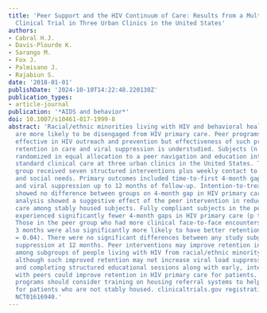 ```yaml
---
title: 'Peer Support and the HIV Continuum of Care: Results from a Multi-Site Randomized
  Clinical Trial in Three Urban Clinics in the United States'
authors:
- Cabral H.J.
- Davis-Plourde K.
- Sarango M.
- Fox J.
- Palmisano J.
- Rajabiun S.
date: '2018-01-01'
publishDate: '2024-10-10T14:22:48.220130Z'
publication_types:
- article-journal
publication: '*AIDS and behavior*'
doi: 10.1007/s10461-017-1999-8
abstract: 'Racial/ethnic minorities living with HIV and behavioral health co-morbidities
  are more likely to be disengaged from HIV primary care. Peer programs have been
  effective in HIV outreach and prevention but effectiveness of such programs for
  retention in care and viral suppression is understudied. Subjects (n = 348) were
  randomized in equal allocation to a peer navigation and education intervention versus
  standard clinical care at three urban clinics in the United States. The intervention
  group received seven structured interventions plus weekly contact to address medical
  and social needs. Primary outcomes included time-to-first 4-month gap in HIV care
  and viral suppression up to 12 months of follow-up. Intention-to-treat analysis
  showed no difference between groups on 4-month gap in HIV primary care, but subgroup
  analysis showed a suggestive effect of the peer intervention in reducing gaps in
  care among stably housed subjects. Fully compliant subjects in the peer intervention
  experienced significantly fewer 4-month gaps in HIV primary care (p textless 0.0001).
  Those in the peer group who had more clinical face-to-face encounters in the first
  3 months were also significantly more likely to have better retention in care (p
  = 0.04). There were no significant differences between any study subgroups in viral
  suppression at 12 months. Peer interventions may improve retention in primary care
  among subgroups of people living with HIV from racial/ethnic minority communities,
  although such improved retention may not increase viral load suppression. Attending
  and completing structured educational sessions along with early, intensive contact
  with peers could improve retention in HIV primary care for patients. Future peer
  programs should consider training on housing referral systems to help increase retention
  for patients who are not stably housed. clinicaltrials.gov registration number:
  NCT01616940.'
---
```

